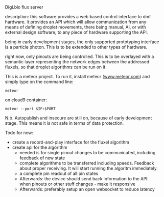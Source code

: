 Digi.bio flux server

description:
this software provides a web based control interface to dmf hardware. It provides an API which will allow communication from any means of defining droplet movements, there being manual, AI, or with external design software, to any piece of hardware supporting the API.

being in early development stages, the only supported prototyping interface is a particle photon. This is to be extended to other types of hardware. 

right now, only pinouts are being controlled. This is to be overlayed with a semantic layer representing the network edges between the addressed fluxels, so that droplet algorithms can be run on it. 

This is a meteor project. To run it, install meteor (www.meteor.com) and simply type on the command line: 
```
meteor
```
on cloud9 container: 
```
meteor --port $IP:$PORT
```

N.b. Autopublish and insecure are still on, because of early development stage. This means it is not safe in terms of data protection.

Todo for now: 
- create a record-and-play interface for the fluxel algorithm
- create api for the algorithm
  - needed is for single pinout changes to be communicated, including feedback of new state
  - complete algorithms to be transferred including speeds. Feedback about proper receiving. It will start running the algoritm immediately. 
  - a complete pin readout of all pin states
  - Afterwards: the device should send back information to the API when pinouts or other stuff changes - make it responsive
  - Afterwards: preferably setup an open websocket to reduce latency


